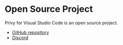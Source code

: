 # Open Source Project

Privy for Visual Studio Code is an open source project.

- [GitHub repository](https://github.com/srikanth235/kitty-the-coder)
- [Discord](https://discord.gg/8qhrMpvSra)

